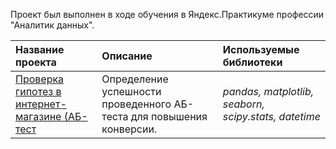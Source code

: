 Проект был выполнен в ходе обучения в Яндекс.Практикуме профессии "Аналитик данных".

| Название проекта | Описание | Используемые библиотеки | 
| :---------------------- | :---------------------- | :---------------------- |
| [Проверка гипотез в интернет-магазине (АБ-тест](https://github.com/krosskayen/online_store_AB-test/blob/main/project_a-b-testing%20(%D1%81lear).ipynb) | Определение успешности проведенного АБ-теста для повышения конверсии.| *pandas, matplotlib, seaborn, scipy.stats, datetime* |
